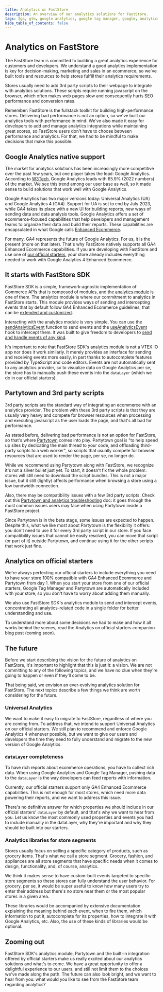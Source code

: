 ```yaml
---
title: Analytics on FastStore
description: An overview of our analytics solutions for FastStore.
tags: [ga, gtm, google analytics, google tag manager, google, analytics, sdk, faststore]
hide_table_of_contents: false
---
```


# Analytics on FastStore

The FastStore team is committed to building a great analytics experience for customers and developers. We understand a good analytics implementation is key for decision-making, marketing and sales in an ecommerce, so we've built tools and resources to help stores fulfill their analytics requirements.

Stores usually need to add 3rd party scripts to their webpage to integrate with analytics solutions. These scripts require running javascript on the browser, which often makes web pages slow and consequently hurts SEO performance and conversion rates. 

Remember: FastStore is the fullstack toolkit for building high-performance stores. Delivering bad performance is not an option, so we've built our analytics tools with performance in mind. We've also made it easy for developers to add and manage analytics integrations while maintaining great scores, so FastStore users don't have to choose between performance and analytics. For that, we had to be mindful to make decisions that make this possible.

## Google Analytics native support

The market for analytics solutions has been increasingly more competitive over the past few years, but one player takes the lead: Google Analytics. According to [W3Tech](https://w3techs.com/technologies/history_overview/traffic_analysis/ms/y), Google Analytics leads with 85.9% (2022 numbers) of the market. We see this trend among our user base as well, so it made sense to build solutions that work well with Google Analytics.

Google Analytics has two major versions today: Universal Analytics (UA) and Google Analytics 4 (GA4). Support for UA is set to end by July 2023, while GA4 takes its place with a new UI for building reports, new ways of sending data and data analysis tools. Google Analytics offers a set of ecommerce-focused capabilities that help developers and management teams to organize their data and build their reports. These capabilities are encapsulated in what Google calls [Enhanced Ecommerce](https://developers.google.com/tag-manager/enhanced-ecommerce). 

For many, GA4 represents the future of Google Analytics. For us, it is the present (more on that later). That's why FastStore natively supports all GA4 Enhanced Ecommerce capabilities. If you are developing with FastStore and use one of [our official starters](https://www.faststore.dev/starters), your store already includes everything needed to work with Google Analytics 4 Enhanced Ecommerce.

## It starts with FastStore SDK

FastStore SDK is a simple, framework-agnostic implementation of Commerce APIs that is composed of modules, and the [analytics module](https://www.faststore.dev/reference/sdk/analytics) is one of them. The analytics module is where our commitment to analytics in FastStore starts. This module provides ways of sending and intercepting events that by default follow GA4 Enhanced Ecommerce guidelines, that can be [extended and customized](https://www.faststore.dev/reference/sdk/analytics/how-to-extend-types).

Interacting with the analytics module is very simple. You can use the [sendAnalyticsEvent](https://www.faststore.dev/reference/sdk/analytics/sendAnalyticsEvent) function to send events and the [useAnalyticsEvent](https://www.faststore.dev/reference/sdk/analytics/useAnalyticsEvent) hook to intercept them. It was built to give freedom to developers to [send and handle events of any kind](https://www.faststore.dev/reference/sdk/analytics/how-to-send-custom-events).

It's important to note that FastStore SDK's analytics module is not a VTEX IO app nor does it work similarly. It merely provides an interface for sending and receiving events more easily, in part thanks to autocomplete features provided by TypeScript and code editors. Events are not automatically sent to any analytics provider, so to visualize data on Google Analytics per se, the store has to manually push these events into the `dataLayer` (which we do in our official starters).

## Partytown and 3rd party scripts

3rd party scripts are the standard way of integrating an ecommerce with an analytics provider. The problem with these 3rd party scripts is that they are usually very heavy and compete for browser resources when processing and executing javascript as the user loads the page, and that's all bad for performance.

As stated before, delivering bad performance is not an option for FastStore, so that's where [Partytown](https://partytown.builder.io/) comes into play. Partytown goal is "to help speed up sites by dedicating the main thread to your code, and offloading third-party scripts to a web worker", so scripts that usually compete for browser resources that are used to render the page, per se, no longer do.

While we recommend using Partytown along with FastStore, we recognize it's not a silver bullet just yet. To start, it doesn't fix the whole problem: stores will still need to download the script bundles. This is not a major issue, but it still (lightly) affects performance when browsing a store using a low bandwidth connection.

Also, there may be compatibility issues with a few 3rd party scripts. Check out this [Partytown and analytics troubleshooting](https://www.faststore.dev/how-to-guides/troubleshooting/analytics-and-partytown) doc: it goes through the most common issues users may face when using Partytown inside a FastStore project.

Since Partytown is in the beta stage, some issues are expected to happen. Despite this, what we like most about Partytown is the flexibility it offers: you don't need to use it for every 3rd party script in our store. If you face compatibility issues that cannot be easily resolved, you can move that script (or part of it) outside Partytown, and continue using it for the other scripts that work just fine.

## Analytics on official starters

We're always perfecting our official starters to include everything you need to have your store 100% compatible with GA4 Enhanced Ecommerce and Partytown from day 1. When you start your store from one of our official starters, Google Tag Manager and Partytown are automatically included with your store, so you don't have to worry about adding them manually.

We also use FastStore SDK's analytics module to send and intercept events, concentrating all analytics-related code in a single folder for better understanding and use.

To understand more about some decisions we had to make and how it all works behind the scenes, read the Analytics on official starters companion blog post (coming soon). 

## The future 

Before we start describing the vision for the future of analytics on FastStore, it's important to highlight that this is just it: a vision. We are not committing to any of the following topics, and we have no clue when they're going to happen or even if they'll come to be.

That being said, we envision an ever-evolving analytics solution for FastStore. The next topics describe a few things we think are worth considering for the future.

### Universal Analytics

We want to make it easy to migrate to FastStore, regardless of where you are coming from. To address that, we intend to support Universal Analytics on our official starters. We still plan to recommend and enforce Google Analytics 4 whenever possible, but we want to give our users and developers the time they need to fully understand and migrate to the new version of Google Analytics.

### `dataLayer` completeness

To have rich reports about ecommerce operations, you have to collect rich data. When using Google Analytics and Google Tag Manager, pushing data to the `dataLayer` is the way developers can feed reports with information.

Currently, our official starters support only GA4 Enhanced Ecommerce capabilities. This is not enough for most stores, which need more data powering their reports, and we want to address this issue.

There's no definitive answer for which properties we should include in our official starters' `dataLayer` by default, and that's why we want to hear from you. Let us know the most commonly used properties and events you had to include manually in the dataLayer, why they're important and why they should be built into our starters.

### Analytics libraries for store segments

Stores usually focus on selling a specific category of products, such as grocery items. That's what we call a store segment. Grocery, fashion, and appliances are all store segments that have specific needs when it comes to design, functionality, and, of course, analytics.

We think it makes sense to have custom-built events targeted to specific store segments so these stores can fully understand the user behavior. For grocery, per se, it would be super useful to know how many users try to enter their address but there's no store near them or the most popular stores in a given area. 

These libraries would be accompanied by extensive documentation explaining the meaning behind each event, when to fire them, which information to put it, autocomplete for its properties, how to integrate it with Google Analytics, etc. Also, the use of these kinds of libraries would be optional.

## Zooming out

FastStore SDK's analytics module, Partytown and the built-in integration offered by official starters make us really excited about our analytics solutions and what's to come. We have a great opportunity to offer a delightful experience to our users, and still not limit them to the choices we've made along the path. The future can also look bright, and we want to hear from you: what would you like to see from the FastStore team regarding analytics?